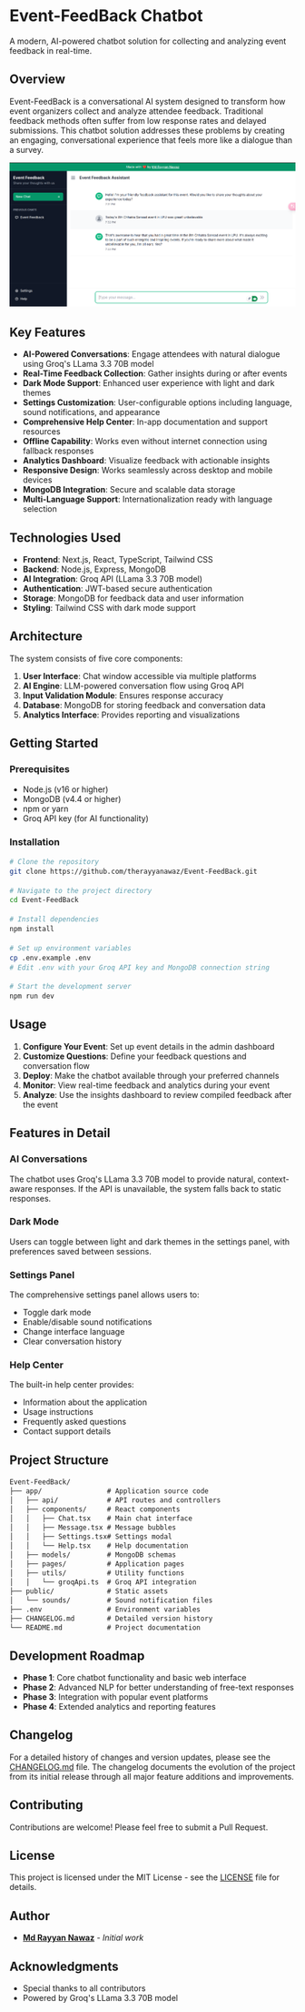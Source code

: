 # Event-FeedBack Chatbot

A modern, AI-powered chatbot solution for collecting and analyzing event feedback in real-time.

## Overview

Event-FeedBack is a conversational AI system designed to transform how event organizers collect and analyze attendee feedback. Traditional feedback methods often suffer from low response rates and delayed submissions. This chatbot solution addresses these problems by creating an engaging, conversational experience that feels more like a dialogue than a survey.

![Event Feedback Screenshot](public/screenshot.png)

## Key Features

- **AI-Powered Conversations**: Engage attendees with natural dialogue using Groq's LLama 3.3 70B model
- **Real-Time Feedback Collection**: Gather insights during or after events
- **Dark Mode Support**: Enhanced user experience with light and dark themes
- **Settings Customization**: User-configurable options including language, sound notifications, and appearance
- **Comprehensive Help Center**: In-app documentation and support resources
- **Offline Capability**: Works even without internet connection using fallback responses
- **Analytics Dashboard**: Visualize feedback with actionable insights
- **Responsive Design**: Works seamlessly across desktop and mobile devices
- **MongoDB Integration**: Secure and scalable data storage
- **Multi-Language Support**: Internationalization ready with language selection

## Technologies Used

- **Frontend**: Next.js, React, TypeScript, Tailwind CSS
- **Backend**: Node.js, Express, MongoDB
- **AI Integration**: Groq API (LLama 3.3 70B model)
- **Authentication**: JWT-based secure authentication
- **Storage**: MongoDB for feedback data and user information
- **Styling**: Tailwind CSS with dark mode support

## Architecture

The system consists of five core components:
1. **User Interface**: Chat window accessible via multiple platforms
2. **AI Engine**: LLM-powered conversation flow using Groq API
3. **Input Validation Module**: Ensures response accuracy
4. **Database**: MongoDB for storing feedback and conversation data
5. **Analytics Interface**: Provides reporting and visualizations

## Getting Started

### Prerequisites
- Node.js (v16 or higher)
- MongoDB (v4.4 or higher)
- npm or yarn
- Groq API key (for AI functionality)

### Installation
```bash
# Clone the repository
git clone https://github.com/therayyanawaz/Event-FeedBack.git

# Navigate to the project directory
cd Event-FeedBack

# Install dependencies
npm install

# Set up environment variables
cp .env.example .env
# Edit .env with your Groq API key and MongoDB connection string

# Start the development server
npm run dev
```

## Usage

1. **Configure Your Event**: Set up event details in the admin dashboard
2. **Customize Questions**: Define your feedback questions and conversation flow
3. **Deploy**: Make the chatbot available through your preferred channels
4. **Monitor**: View real-time feedback and analytics during your event
5. **Analyze**: Use the insights dashboard to review compiled feedback after the event

## Features in Detail

### AI Conversations
The chatbot uses Groq's LLama 3.3 70B model to provide natural, context-aware responses. If the API is unavailable, the system falls back to static responses.

### Dark Mode
Users can toggle between light and dark themes in the settings panel, with preferences saved between sessions.

### Settings Panel
The comprehensive settings panel allows users to:
- Toggle dark mode
- Enable/disable sound notifications
- Change interface language
- Clear conversation history

### Help Center
The built-in help center provides:
- Information about the application
- Usage instructions
- Frequently asked questions
- Contact support details

## Project Structure

```
Event-FeedBack/
├── app/                # Application source code
│   ├── api/            # API routes and controllers
│   ├── components/     # React components
│   │   ├── Chat.tsx    # Main chat interface
│   │   ├── Message.tsx # Message bubbles
│   │   ├── Settings.tsx# Settings modal
│   │   └── Help.tsx    # Help documentation
│   ├── models/         # MongoDB schemas
│   ├── pages/          # Application pages
│   ├── utils/          # Utility functions
│   │   └── groqApi.ts  # Groq API integration
├── public/             # Static assets
│   └── sounds/         # Sound notification files
├── .env                # Environment variables
├── CHANGELOG.md        # Detailed version history
└── README.md           # Project documentation
```

## Development Roadmap

- **Phase 1**: Core chatbot functionality and basic web interface
- **Phase 2**: Advanced NLP for better understanding of free-text responses
- **Phase 3**: Integration with popular event platforms
- **Phase 4**: Extended analytics and reporting features

## Changelog

For a detailed history of changes and version updates, please see the [CHANGELOG.md](CHANGELOG.md) file. The changelog documents the evolution of the project from its initial release through all major feature additions and improvements.

## Contributing

Contributions are welcome! Please feel free to submit a Pull Request.

## License

This project is licensed under the MIT License - see the [LICENSE](LICENSE) file for details.

## Author

- **[Md Rayyan Nawaz](https://github.com/therayyanawaz)** - *Initial work*

## Acknowledgments

- Special thanks to all contributors
- Powered by Groq's LLama 3.3 70B model